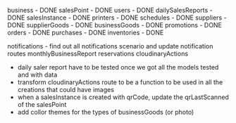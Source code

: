 business - DONE
salesPoint - DONE
users - DONE
dailySalesReports - DONE
salesInstance - DONE
printers - DONE
schedules - DONE
suppliers - DONE
supplierGoods - DONE
businessGoods - DONE
promotions - DONE
orders - DONE
purchases - DONE
inventories - DONE

notifications - find out all notifications scenario and update notification routes
monthlyBusinessReport
reservations
cloudinaryActions

- daily saler report have to be tested once we got all the models tested and with data
- transform cloudinaryActions route to be a function to be used in all the creations that could have images
- when a salesInstance is created with qrCode, update the qrLastScanned of the salesPoint
- add collor themes for the types of businessGoods (or photo)